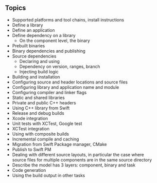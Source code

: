 ## Topics

- Supported platforms and tool chains, install instructions
- Define a library
- Define an application
- Define dependency on a library
    - On the component level, the binary 
- Prebuilt binaries
- Binary dependencies and publishing
- Source dependencies
    - Declaring and using
    - Dependency on version, ranges, branch
    - Injecting build logic
- Building and installation
- Configuring source and header locations and source files
- Configuring library and application name and module
- Configuring compiler and linker flags
- Static and shared libraries
- Private and public C++ headers
- Using C++ library from Swift
- Release and debug builds
- Xcode integration
- Unit tests with XCTest, Google test
- XCTest integration
- Using with composite builds
- Incremental compile and caching
- Migration from Swift Package manager, CMake
- Publish to Swift PM
- Dealing with different source layouts, in particular the case where source files for multiple components are in the same source directory
- Describe the model has 3 layers: component, binary and task
- Code generation
- Using the build output in other tasks
